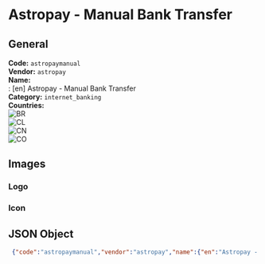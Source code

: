 # Astropay - Manual Bank Transfer 
## General 
**Code:** `astropaymanual`  
**Vendor:** `astropay`  
**Name:**  
:	[en] Astropay - Manual Bank Transfer  
**Category:** `internet_banking`  
**Countries:**  
![BR](https://cdnjs.cloudflare.com/ajax/libs/flag-icon-css/3.3.0/flags/4x3/BR.svg#w24)  
![CL](https://cdnjs.cloudflare.com/ajax/libs/flag-icon-css/3.3.0/flags/4x3/CL.svg#w24)  
![CN](https://cdnjs.cloudflare.com/ajax/libs/flag-icon-css/3.3.0/flags/4x3/CN.svg#w24)  
![CO](https://cdnjs.cloudflare.com/ajax/libs/flag-icon-css/3.3.0/flags/4x3/CO.svg#w24)  
 
## Images 
### Logo 
### Icon 
## JSON Object 
```json
 {"code":"astropaymanual","vendor":"astropay","name":{"en":"Astropay - Manual Bank Transfer"},"description":null,"countries":["BR","CL","CN","CO"],"category":"internet_banking"}```  
